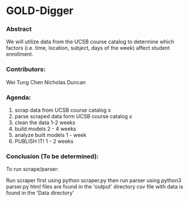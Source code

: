 # GOLD-Digger
### Abstract
We will utilize data from the UCSB course catalog to determine which factors (i.e. time, location, subject, days of the week) affect student enrollment.

### Contributors:
Wei Tung Chen
Nicholas Duncan

### Agenda:
1) scrap data from UCSB course catalog x
2) parse scraped data form UCSB course catalog x
3) clean the data 1-2 weeks
4) build models 2 - 4 weeks
5) analyze built models 1 - week
6) PUBLISH IT! 1 - 2 weeks

### Conclusion (To be determined):

To run scrape/parser:

Run scraper first using python scraper.py then run parser using python3 parser.py
html files are found in the 'output' directory
csv file with data is found in the 'Data directory'
